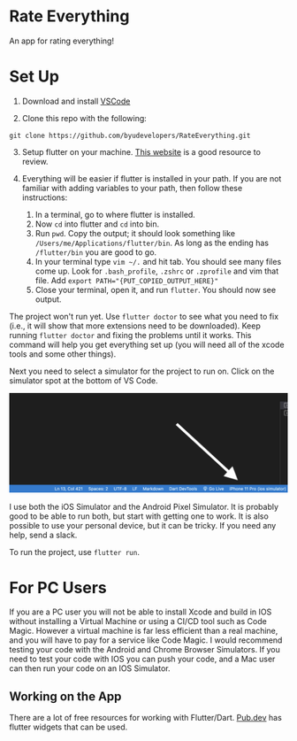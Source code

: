 # Rate Everything

An app for rating everything!

# Set Up

1. Download and install [VSCode](https://code.visualstudio.com/download)

2. Clone this repo with the following:
```
git clone https://github.com/byudevelopers/RateEverything.git
```

3. Setup flutter on your machine. [This website](https://www.projekt202.com/blog/2020/vscode-for-flutter) is a good resource to review.

4. Everything will be easier if flutter is installed in your path. If you are not familiar with adding variables to your path, then follow these instructions:
    1. In a terminal, go to where flutter is installed.
    2. Now `cd` into flutter and `cd` into bin.
    3. Run `pwd`. Copy the output; it should look something like `/Users/me/Applications/flutter/bin`. As long as the ending has `/flutter/bin` you are good to go.
    4. In your terminal type `vim ~/.` and hit tab. You should see many files come up. Look for `.bash_profile`, `.zshrc` or `.zprofile` and vim that file. Add `export PATH="{PUT_COPIED_OUTPUT_HERE}"`
    5. Close your terminal, open it, and run `flutter`. You should now see output.

The project won't run yet. Use `flutter doctor` to see what you need to fix (i.e., it will show that more extensions need to be downloaded). Keep running `flutter doctor` and fixing the problems until it works. This command will help you get everything set up (you will need all of the xcode tools and some other things).

Next you need to select a simulator for the project to run on. Click on the simulator spot at the bottom of VS Code.

![VS Code Screenshot](/icons/simulator_instructions.png)

I use both the iOS Simulator and the Android Pixel Simulator. It is probably good to be able to run both, but start with getting one to work. It is also possible to use your personal device, but it can be tricky. If you need any help, send a slack.

To run the project, use `flutter run`.

# For PC Users

If you are a PC user you will not be able to install Xcode and build in IOS without installing a Virtual Machine or using a CI/CD tool such as Code Magic. However a virtual machine is far less efficient than a real machine, and you will have to pay for a service like Code Magic. I would recommend testing your code with the Android and Chrome Browser Simulators. If you need to test your code with IOS you can push your code, and a Mac user can then run your code on an IOS Simulator.


## Working on the App

There are a lot of free resources for working with Flutter/Dart. [Pub.dev](https://pub.dev) has flutter widgets that can be used.

